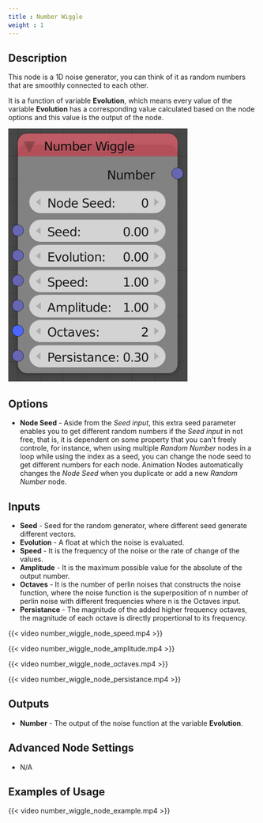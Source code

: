 ```yaml
---
title : Number Wiggle
weight : 1
---
```


## Description

This node is a 1D noise generator, you can think of it as random numbers
that are smoothly connected to each other.

It is a function of variable **Evolution**, which means every value of
the variable **Evolution** has a corresponding value calculated based on
the node options and this value is the output of the node.

![image](number_wiggle_node.png)

## Options

- **Node Seed** - Aside from the *Seed input*, this extra seed
    parameter enables you to get different random numbers if the *Seed
    input* in not free, that is, it is dependent on some property that
    you can't freely controle, for instance, when using multiple *Random
    Number* nodes in a loop while using the index as a seed, you can
    change the node seed to get different numbers for each node.
    Animation Nodes automatically changes the *Node Seed* when you
    duplicate or add a new *Random Number* node.

## Inputs

- **Seed** - Seed for the random generator, where different seed
    generate different vectors.
- **Evolution** - A float at which the noise is evaluated.
- **Speed** - It is the frequency of the noise or the rate of change
    of the values.
- **Amplitude** - It is the maximum possible value for the absolute of
    the output number.
- **Octaves** - It is the number of perlin noises that constructs the
    noise function, where the noise function is the superposition of
    <span class="title-ref">n</span> number of perlin noise with
    different frequencies where <span class="title-ref">n</span> is the
    Octaves input.
- **Persistance** - The magnitude of the added higher frequency
    octaves, the magnitude of each octave is directly propertional to
    its frequency.

{{< video number_wiggle_node_speed.mp4 >}}

{{< video number_wiggle_node_amplitude.mp4 >}}

{{< video number_wiggle_node_octaves.mp4 >}}

{{< video number_wiggle_node_persistance.mp4 >}}

## Outputs

- **Number** - The output of the noise function at the variable
    **Evolution**.

## Advanced Node Settings

- N/A

## Examples of Usage

{{< video number_wiggle_node_example.mp4 >}}
